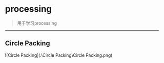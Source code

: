 # processing

> 用于学习processing
>
> 

---

## Circle Packing

 ![Circle Packing](.\Circle Packing\Circle Packing.png)